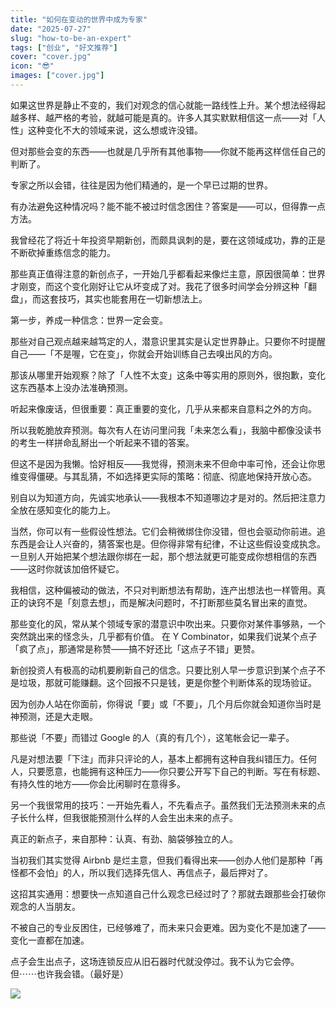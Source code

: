 ```yaml
---
title: "如何在变动的世界中成为专家"
date: "2025-07-27"
slug: "how-to-be-an-expert"
tags: ["创业", "好文推荐"]
cover: "cover.jpg"
icon: "😎"
images: ["cover.jpg"]
---
```

如果这世界是静止不变的，我们对观念的信心就能一路线性上升。某个想法经得起越多样、越严格的考验，就越可能是真的。许多人其实默默相信这一点——对「人性」这种变化不大的领域来说，这么想或许没错。



但对那些会变的东西——也就是几乎所有其他事物——你就不能再这样信任自己的判断了。



专家之所以会错，往往是因为他们精通的，是一个早已过期的世界。



有办法避免这种情况吗？能不能不被过时信念困住？答案是——可以，但得靠一点方法。



我曾经花了将近十年投资早期新创，而颇具讽刺的是，要在这领域成功，靠的正是不断砍掉重练信念的能力。



那些真正值得注意的新创点子，一开始几乎都看起来像烂主意，原因很简单：世界才刚变，而这个变化刚好让它从坏变成了对。我花了很多时间学会分辨这种「翻盘」，而这套技巧，其实也能套用在一切新想法上。



第一步，养成一种信念：世界一定会变。



那些对自己观点越来越笃定的人，潜意识里其实是认定世界静止。只要你不时提醒自己——「不是喔，它在变」，你就会开始训练自己去嗅出风的方向。



那该从哪里开始观察？除了「人性不太变」这条中等实用的原则外，很抱歉，变化这东西基本上没办法准确预测。



听起来像废话，但很重要：真正重要的变化，几乎从来都来自意料之外的方向。



所以我乾脆放弃预测。每次有人在访问里问我「未来怎么看」，我脑中都像没读书的考生一样拼命乱掰出一个听起来不错的答案。



但这不是因为我懒。恰好相反——我觉得，预测未来不但命中率可怜，还会让你思维变得僵硬。与其乱猜，不如选择更实际的策略：彻底、彻底地保持开放心态。



别自以为知道方向，先诚实地承认——我根本不知道哪边才是对的。然后把注意力全放在感知变化的能力上。



当然，你可以有一些假设性想法。它们会稍微绑住你没错，但也会驱动你前进。追东西是会让人兴奋的，猜答案也是。但你得非常有纪律，不让这些假设变成执念。
一旦别人开始把某个想法跟你绑在一起，那个想法就更可能变成你想相信的东西——这时你就该加倍怀疑它。



我相信，这种偏被动的做法，不只对判断想法有帮助，连产出想法也一样管用。真正的诀窍不是「刻意去想」，而是解决问题时，不打断那些莫名冒出来的直觉。



那些变化的风，常从某个领域专家的潜意识中吹出来。只要你对某件事够熟，一个突然跳出来的怪念头，几乎都有价值。
在 Y Combinator，如果我们说某个点子「疯了点」，那通常是称赞——搞不好还比「这点子不错」更赞。



新创投资人有极高的动机要刷新自己的信念。只要比别人早一步意识到某个点子不是垃圾，那就可能赚翻。这个回报不只是钱，更是你整个判断体系的现场验证。



因为创办人站在你面前，你得说「要」或「不要」，几个月后你就会知道你当时是神预测，还是大走眼。



那些说「不要」而错过 Google 的人（真的有几个），这笔帐会记一辈子。



凡是对想法要「下注」而非只评论的人，基本上都拥有这种自我纠错压力。任何人，只要愿意，也能拥有这种压力——你只要公开写下自己的判断。写在有标题、有持久性的地方——你会比闲聊时在意得多。



另一个我很常用的技巧：一开始先看人，不先看点子。虽然我们无法预测未来的点子长什么样，但我很能预测什么样的人会生出未来的点子。



真正的新点子，来自那种：认真、有劲、脑袋够独立的人。



当初我们其实觉得 Airbnb 是烂主意，但我们看得出来——创办人他们是那种「再怪都不会怕」的人，所以我们选择先信人、再信点子，最后押对了。



这招其实通用：想要快一点知道自己什么观念已经过时了？那就去跟那些会打破你观念的人当朋友。



不被自己的专业反困住，已经够难了，而未来只会更难。因为变化不是加速了——变化一直都在加速。



点子会生出点子，这场连锁反应从旧石器时代就没停过。我不认为它会停。
但⋯⋯也许我会错。（最好是）




![](https://prod-files-secure.s3.us-west-2.amazonaws.com/112d0858-5090-4d34-a606-b75eb8d65fd2/46476355-9cf3-4e99-9b7a-3531bc426380/1000202064.png?X-Amz-Algorithm=AWS4-HMAC-SHA256&X-Amz-Content-Sha256=UNSIGNED-PAYLOAD&X-Amz-Credential=ASIAZI2LB466YISHIRGU%2F20250917%2Fus-west-2%2Fs3%2Faws4_request&X-Amz-Date=20250917T085239Z&X-Amz-Expires=3600&X-Amz-Security-Token=IQoJb3JpZ2luX2VjECkaCXVzLXdlc3QtMiJHMEUCIBFZLZ5OK2P4m3xLuATa2a7iY2NFWVSi3kSLkG1Dz7wRAiEAtbwEly6hTJC45Im8DOv4tyOT11J28n19jE2sgQJ94sIqiAQIov%2F%2F%2F%2F%2F%2F%2F%2F%2F%2FARAAGgw2Mzc0MjMxODM4MDUiDNenhbxazEOD%2FMcfQSrcA1Rb%2BjrAxrIV4yB2izSepXL%2Bq2oTR6Tg8jElJ%2BkR6sFS5e27uKKSVoESBVDuxwDD13QVQ3sPdYYmpfygTI7loqba0f3bFieExMDnNVxdlqfa75%2BPpUMRNM%2BLozY8hlzM6cBOP7Bxvb3ltBeCbp9IQi5apB7NzCIztGuO4oYbVU7%2FS%2BULTACWbZMrO5sjCQ6gN%2Bax3FtBzIu%2FYsbl2%2FqCgTDJssoNrKez4sn4t5BpptxVoVjPps%2BBI8oH0fXLqBlJ%2FQeaOHiDoP7Q9RyI3bDhWvQE5IKmIrQRctK5B7HZU3hvFYkpzR%2FvSYsHDCrwPVV78wYHE5fH4vUBGGCUGqvpABmKr4KPwzlSGdJqtg3eY5jdG8uVrMhSIaP8PQD7UM8mkY4BcVj9QsSfDISb7e2VPha7crWFig%2F4a2d4HcZSz3FRmpaVDXgxR6arxBTfDrIyP5GF7nM%2FaTx4RFPmhCjBOFaw0xcGFM3Sw62VykkxkxawJv3vuFUkEfsPX3HZyD9Ka0cIsBe2V6n6E0prAdWrekEdAO1pk352XyCeFXb5ZwFQgh8ebds%2FCDxqvoBBopFXQcXy7MVOrzdY9a1a5SDp%2FGd6RlwBnlTxw0lExRzre8cs5ND0tfyEIyQMuPRuMOXoqcYGOqUBosIuATFMpoCcjPPQ4uASHuCgwJbuMfnMLYCkYrfNPHnyt8jnVHkfpj7Z%2FVEB48pFsqSHHrWzrcRysDsEZuiJxjinYWFt1czS5MJPpy02PQHiM5X3QCMM6qMnk4HIAK9qRGH4DqB%2FRdgU9a%2BBY0Pfb0SzZ4Ge53Y8rrQggYkKvi41HmzXXltPbzmrX3qM%2B7mIV9%2F4HmdxBMY8V6d1QO%2BpaAuljCw8&X-Amz-Signature=4343da6d6380b129c161c36bb55f6c39103251e9b280be89d9316b1d6eff6a57&X-Amz-SignedHeaders=host&x-amz-checksum-mode=ENABLED&x-id=GetObject)

